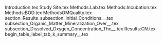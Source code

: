 Introduction.tex
Study Site.tex
Methods:Lab.tex
Methods:Incubation.tex
Methods:BOD.tex
MethodsOMQuality.tex
section_Results_subsection_Initial_Conditions__.tex
subsection_Organic_Matter_Mineralization_Over__.tex
subsection_Dissolved_Oxygen_Concentration_The__.tex
Results:CN.tex
begin_table_label_tab_k_summary__.tex